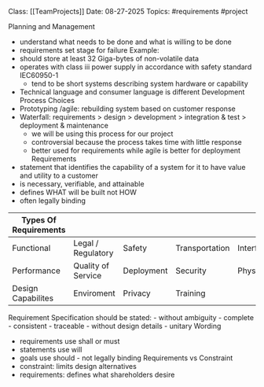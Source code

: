 Class: [[TeamProjects]]
Date: 08-27-2025
Topics: #requirements #project

Planning and Management 
- understand what needs to be done and what is willing to be done 
- requirements set stage for failure 
Example: 
- should store at least 32 Giga-bytes of non-volatile data
- operates with class iii power supply in accordance with safety standard IEC60950-1
	- tend to be short systems describing system hardware or capability 
- Technical language and consumer language is different 
Development Process Choices
- Prototyping /agile: rebuilding system based on customer response 
- Waterfall: requirements > design > development > integration & test > deployment & maintenance 
	- we will be using this process for our project 
	- controversial because the process takes time with little response 
	- better used for requirements while agile is better for deployment
Requirements 
- statement that identifies the capability of a system for it to have value and utility to a customer 
- is necessary, verifiable, and attainable
- defines WHAT will be built not HOW 
- often legally binding

| Types Of Requirements |                    |            |                |           |
| --------------------- | ------------------ | ---------- | -------------- | --------- |
| Functional            | Legal / Regulatory | Safety     | Transportation | Interface |
| Performance           | Quality of Service | Deployment | Security       | Physical  |
| Design Capabilites    | Enviroment         | Privacy    | Training       |           |
Requirement Specification 
	should be stated:
	- without ambiguity
	- complete
	- consistent 
	- traceable
	- without design details 
	- unitary
Wording 
- requirements use shall or must
- statements use will 
- goals use should - not legally binding 
Requirements vs Constraint 
- constraint: limits design alternatives 
- requirements: defines what shareholders desire 
